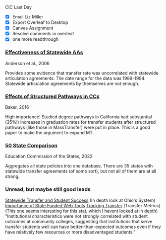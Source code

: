 CIC Last Day 
- [x] Email Liz Miller
- [x] Export Overleaf to Desktop
- [x] Canvas Assignment
- [x] Resolve comments in overleaf
- [x] one more readthrough

### [Effectiveness of Statewide AAs](https://www.researchgate.net/publication/236781952_Effectiveness_of_Statewide_Articulation_Agreements_on_the_Probability_of_Transfer_A_Preliminary_Policy_Analysis)
Anderson et al., 2006

Provides some evidence that transfer rate was uncorrelated with statewide articulation agreements. The date range for the data was 1989-1994. Statewide articulation agreements by themselves are not enough.

### [Effects of Structured Pathways in CCs](https://journals.sagepub.com/doi/full/10.3102/0162373716651491?casa_token=UjivvghEZsgAAAAA%3A72SizJjDvXv-MkeqSV1mwc92mYnZsUerLKgan1hzfvXwmfkCzkD-L5LHT5TNLb8akAqgNgMCpShK)
Baker, 2016

High importance! Studied degree pathways in California had substantial (35%!) increases in graduation rates for transfer students after structured pathways (like those in MassTransfer) were put in place. This is a good paper to make the argument to expand MT. 

### [50 State Comparison](https://reports.ecs.org/comparisons/transfer-and-articulation-2022-03)
Education Commission of the States, 2022

Aggregates all state policies into one database. There are 35 states with statewide transfer agreements (of some sort), but not all of them are at all strong. 


### Unread, but maybe still good leads
[Statewide Transfer and Student Success](https://direct.mit.edu/edfp/article-abstract/13/4/449/12319/Statewide-Transfer-Policies-and-Community-College) (In depth look at Ohio's System)
[Importance of State Funded Web Tools](https://files.eric.ed.gov/fulltext/EJ783939.pdf) 
[Tracking Transfer](https://academiccommons.columbia.edu/doi/10.7916/D8C24W80) (Transfer Metrics) (This one seems interesting for this stat, which I havent looked at in depth)
	"Institutional characteristics were not strongly correlated with student outcomes at community colleges, suggesting that institutions that serve transfer students well can have better-than-expected outcomes even if they have relatively few resources or more disadvantaged students."
